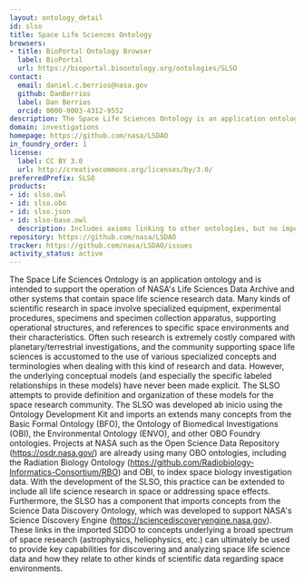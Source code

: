 ```yaml
---
layout: ontology_detail
id: slso
title: Space Life Sciences Ontology
browsers:
- title: BioPortal Ontology Browser
  label: BioPortal
  url: https://bioportal.bioontology.org/ontologies/SLSO
contact:
  email: daniel.c.berrios@nasa.gov
  github: DanBerrios
  label: Dan Berrios
  orcid: 0000-0003-4312-9552
description: The Space Life Sciences Ontology is an application ontology and is intended to support the operation of NASA's Life Sciences Data Archive and other systems that contain space life science research data.
domain: investigations
homepage: https://github.com/nasa/LSDAO
in_foundry_order: 1
license:
  label: CC BY 3.0
  url: http://creativecommons.org/licenses/by/3.0/
preferredPrefix: SLSO
products:
- id: slso.owl
- id: slso.obo
- id: slso.json
- id: slso-base.owl
  description: Includes axioms linking to other ontologies, but no imports of those ontologies
repository: https://github.com/nasa/LSDAO
tracker: https://github.com/nasa/LSDAO/issues
activity_status: active
---
```


The Space Life Sciences Ontology is an application ontology and is intended to support the operation of NASA's Life Sciences Data Archive and other systems that contain space life science research data. Many kinds of scientific research in space involve specialized equipment, experimental procedures, specimens and specimen collection apparatus, supporting operational structures, and references to specific space environments and their characteristics. Often such research is extremely costly compared with planetary/terrestrial investigations, and the community supporting space life sciences is accustomed to the use of various specialized concepts and terminologies when dealing with this kind of research and data. However, the underlying conceptual models (and especially the specific labeled relationships in these models) have never been made explicit. The SLSO attempts to provide definition and organization of these models for the space research community.  The SLSO was developed ab inicio using the Ontology Development Kit and imports an extends many concepts from the Basic Formal Ontology (BFO), the Ontology of Biomedical Investigations (OBI), the Environmental Ontology (ENVO), and other OBO Foundry ontologies. Projects at NASA such as the Open Science Data Repository (https://osdr.nasa.gov/) are already using many OBO ontologies, including the Radiation Biology Ontology (https://github.com/Radiobiology-Informatics-Consortium/RBO) and OBI, to index space biology investigation data. With the development of the SLSO, this practice can be extended to include all life science research in space or addressing space effects. Furthermore, the SLSO has a component that imports concepts from the Science Data Discovery Ontology, which was developed to support NASA's Science Discovery Engine (https://sciencediscoveryengine.nasa.gov). These links in the imported SDDO to concepts underlying a broad spectrum of space research (astrophysics, heliophysics, etc.) can ultimately be used to provide key capabilities for discovering and analyzing space life science data and how they relate to other kinds of scientific data regarding space environments.
